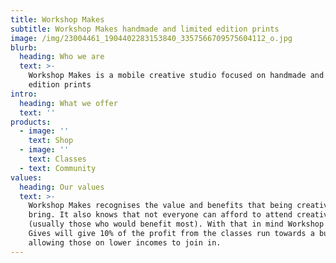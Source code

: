 ```yaml
---
title: Workshop Makes
subtitle: Workshop Makes handmade and limited edition prints
image: /img/23004461_1904402283153840_3357566709575604112_o.jpg
blurb:
  heading: Who we are
  text: >-
    Workshop Makes is a mobile creative studio focused on handmade and limited
    edition prints
intro:
  heading: What we offer
  text: ''
products:
  - image: ''
    text: Shop
  - image: ''
    text: Classes
  - text: Community
values:
  heading: Our values
  text: >-
    Workshop Makes recognises the value and benefits that being creative can
    bring. It also knows that not everyone can afford to attend creative classes
    (usually those who would benefit most). With that in mind Workshop Makes
    Gives will give 10% of the profit from the classes run towards a bursary pot
    allowing those on lower incomes to join in.
---
```


